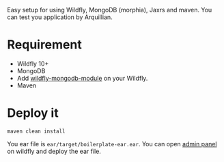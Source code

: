 Easy setup for using Wildfly, MongoDB (morphia), Jaxrs and maven.
You can test you application by Arquillian.

Requirement
===========
* Wildfly 10+
* MongoDB
* Add [wildfly-mongodb-module] on your Wildfly.
* Maven

Deploy it
=========

    maven clean install
    
You ear file is `ear/target/boilerplate-ear.ear`. You can open [admin panel](localhost:9990) on wildfly and deploy the ear file.

[wildfly-mongodb-module]: https://github.com/abdollahpour/wildfly-mongodb-module
